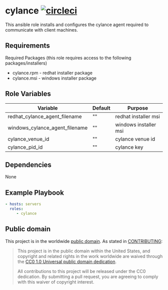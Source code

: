 cylance [![circleci](https://circleci.com/gh/GSA/ansible-cylance.svg?style=svg)](https://circleci.com/gh/GSA/ansible-cylance)
=========

This ansible role installs and configures the cylance agent required to communicate with client machines.

Requirements
------------

Required Packages (this role requires access to the following packages/installers)
- cylance.rpm - redhat installer package
- cylance.msi - windows installer package

Role Variables
--------------

| Variable | Default | Purpose |
| ------ | ------ | ------ |
| redhat_cylance_agent_filename | "" | redhat installer msi |
| windows_cylance_agent_filename | "" | windows installer msi |
| cylance_venue_id | "" | cylance venue id |
| cylance_pid_id | "" | cylance key |

Dependencies
------------

None

Example Playbook
----------------

```yaml
- hosts: servers
  roles:
     - cylance
```

Public domain
-------------

This project is in the worldwide [public domain](LICENSE.md). As stated in [CONTRIBUTING](CONTRIBUTING.md):

> This project is in the public domain within the United States, and copyright and related rights in the work worldwide are waived through the [CC0 1.0 Universal public domain dedication](https://creativecommons.org/publicdomain/zero/1.0/).
>
> All contributions to this project will be released under the CC0 dedication. By submitting a pull request, you are agreeing to comply with this waiver of copyright interest.
